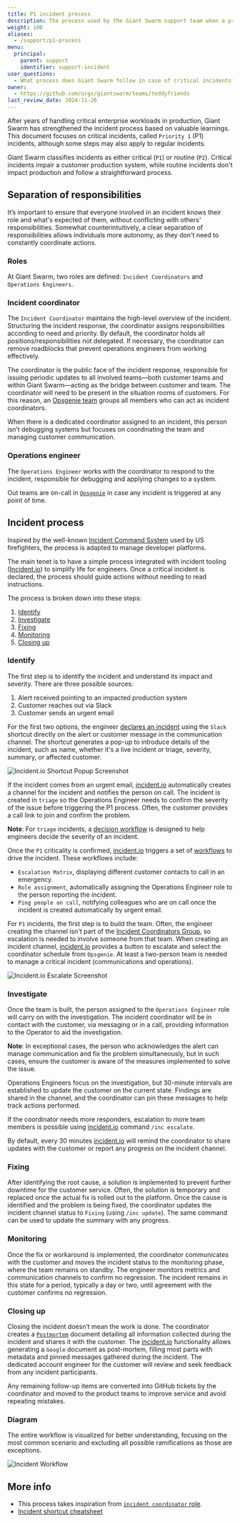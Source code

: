```yaml
---
title: P1 incident process
description: The process used by the Giant Swarm support team when a priority one incident is called.
weight: 100
aliases:
  - /support/p1-process
menu:
  principal:
    parent: support
    identifier: support-incident
user_questions:
  - What process does Giant Swarm follow in case of critical incidents?
owner:
  - https://github.com/orgs/giantswarm/teams/teddyfriends
last_review_date: 2024-11-26
---
```


After years of handling critical enterprise workloads in production, Giant Swarm has strengthened the incident process based on valuable learnings. This document focuses on critical incidents, called `Priority 1` (P1) incidents, although some steps may also apply to regular incidents.

Giant Swarm classifies incidents as either critical (`P1`) or routine (`P2`). Critical incidents impair a customer production system, while routine incidents don't impact production and follow a straightforward process.

## Separation of responsibilities

It’s important to ensure that everyone involved in an incident knows their role and what's expected of them, without conflicting with others' responsibilities. Somewhat counterintuitively, a clear separation of responsibilities allows individuals more autonomy, as they don't need to constantly coordinate actions.

### Roles

At Giant Swarm, two roles are defined: `Incident Coordinators` and `Operations Engineers`.

### Incident coordinator

The `Incident Coordinator` maintains the high-level overview of the incident. Structuring the incident response, the coordinator assigns responsibilities according to need and priority. By default, the coordinator holds all positions/responsibilities not delegated. If necessary, the coordinator can remove roadblocks that prevent operations engineers from working effectively.

The coordinator is the public face of the incident response, responsible for issuing periodic updates to all involved teams—both customer teams and within Giant Swarm—acting as the bridge between customer and team. The coordinator will need to be present in the situation rooms of customers. For this reason, an [Opsgenie team](https://support.atlassian.com/opsgenie/docs/what-are-teams-in-opsgenie/) groups all members who can act as incident coordinators.

When there is a dedicated coordinator assigned to an incident, this person isn’t debugging systems but focuses on coordinating the team and managing customer communication.

### Operations engineer

The `Operations Engineer` works with the coordinator to respond to the incident, responsible for debugging and applying changes to a system.

Out teams are on-call in [`Opsgenie`](https://support.atlassian.com/opsgenie/docs/what-are-teams-in-opsgenie/) in case any incident is triggered at any point of time.

## Incident process

Inspired by the well-known [Incident Command System](https://en.wikipedia.org/wiki/Incident_Command_System) used by US firefighters, the process is adapted to manage developer platforms.

The main tenet is to have a simple process integrated with incident tooling ([Incident.io](https://incident.io/)) to simplify life for engineers. Once a critical incident is declared, the process should guide actions without needing to read instructions.

The process is broken down into these steps:

1. [Identify](#identify)
2. [Investigate](#investigate)
3. [Fixing](#fixing)
4. [Monitoring](#monitoring)
5. [Closing up](#closing-up)

### Identify

The first step is to identify the incident and understand its impact and severity. There are three possible sources:

1. Alert received pointing to an impacted production system
2. Customer reaches out via Slack
3. Customer sends an urgent email

For the first two options, the engineer [declares an incident](https://help.incident.io/en/articles/5947915-declaring-incidents) using the `Slack` shortcut directly on the alert or customer message in the communication channel. The shortcut generates a pop-up to introduce details of the incident, such as name, whether it's a live incident or triage, severity, summary, or affected customer.

![Incident.io Shortcut Popup Screenshot](shortcut_screenshot.png)

If the incident comes from an urgent email, [incident.io](https://incident.io/) automatically creates a channel for the incident and notifies the person on call. The incident is created in `triage` so the Operations Engineer needs to confirm the severity of the issue before triggering the P1 process. Often, the customer provides a call link to join and confirm the problem.

__Note__: For `triage` incidents, a [decision workflow](https://incident.io/blog/using-decision-flows) is designed to help engineers decide the severity of an incident.

Once the `P1` criticality is confirmed, [incident.io](https://incident.io/) triggers a set of [workflows](https://help.incident.io/en/articles/6971329-getting-started-with-workflows) to drive the incident. These workflows include:

- `Escalation Matrix`, displaying different customer contacts to call in an emergency.
- `Role assignment`, automatically assigning the Operations Engineer role to the person reporting the incident.
- `Ping people on call`, notifying colleagues who are on call once the incident is created automatically by urgent email.

For `P1` incidents, the first step is to build the team. Often, the engineer creating the channel isn't part of the [Incident Coordinators Group](https://giantswarm.app.opsgenie.com/teams/dashboard/f02504a3-83d4-4ea8-b55c-8c67756f9b2e/main), so escalation is needed to involve someone from that team. When creating an incident channel, [incident.io](https://incident.io/) provides a button to escalate and select the coordinator schedule from `Opsgenie`. At least a two-person team is needed to manage a critical incident (communications and operations).

![Incident.io Escalate Screenshot](escalate_screenshot.png)

### Investigate

Once the team is built, the person assigned to the `Operations Engineer` role will carry on with the investigation. The incident coordinator will be in contact with the customer, via messaging or in a call, providing information to the Operator to aid the investigation.

__Note__: In exceptional cases, the person who acknowledges the alert can manage communication and fix the problem simultaneously, but in such cases, ensure the customer is aware of the measures implemented to solve the issue.

Operations Engineers focus on the investigation, but 30-minute intervals are established to update the customer on the current state. Findings are shared in the channel, and the coordinator can pin these messages to help track actions performed.

If the coordinator needs more responders, escalation to more team members is possible using [incident.io](https://incident.io/) command `/inc escalate`.

By default, every 30 minutes [incident.io](https://incident.io/) will remind the coordinator to share updates with the customer or report any progress on the incident channel.

### Fixing

After identifying the root cause, a solution is implemented to prevent further downtime for the customer service. Often, the solution is temporary and replaced once the actual fix is rolled out to the platform. Once the cause is identified and the problem is being fixed, the coordinator updates the incident channel status to `Fixing` (using `/inc update`). The same command can be used to update the summary with any progress.

### Monitoring

Once the fix or workaround is implemented, the coordinator communicates with the customer and moves the incident status to the monitoring phase, where the team remains on standby. The engineer monitors metrics and communication channels to confirm no regression. The incident remains in this state for a period, typically a day or two, until agreement with the customer confirms no regression.

### Closing up

Closing the incident doesn’t mean the work is done. The coordinator creates a [`Postmortem`](https://docs.giantswarm.io/support/overview/#postmortem-process) document detailing all information collected during the incident and shares it with the customer. The [incident.io](https://incident.io/) functionality allows generating a `Google` document as post-mortem, filling most parts with metadata and pinned messages gathered during the incident. The dedicated account engineer for the customer will review and seek feedback from any incident participants.

Any remaining follow-up items are converted into GitHub tickets by the coordinator and moved to the product teams to improve service and avoid repeating mistakes.

### Diagram

The entire workflow is visualized for better understanding, focusing on the most common scenario and excluding all possible ramifications as those are exceptions.

![Incident Workflow](p1_flow_diagram.jpg)

## More info

- This process takes inspiration from [`incident coordinator` role](https://en.wikipedia.org/wiki/Incident_commander).
- [Incident shortcut cheatsheet](https://help.incident.io/en/articles/5948163-shortcuts-cheatsheet)
